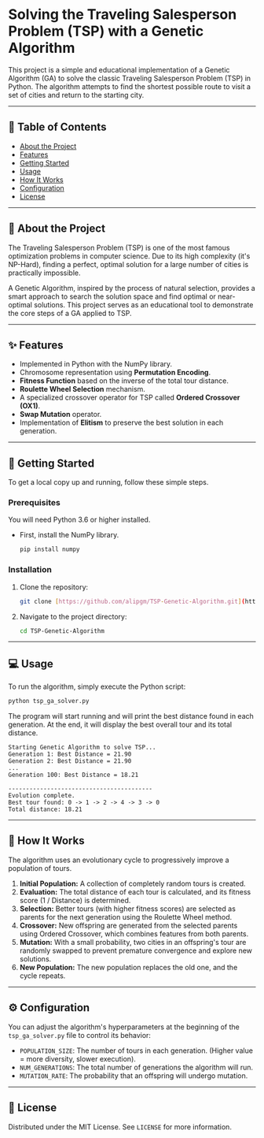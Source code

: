 # Solving the Traveling Salesperson Problem (TSP) with a Genetic Algorithm

This project is a simple and educational implementation of a Genetic Algorithm (GA) to solve the classic Traveling Salesperson Problem (TSP) in Python. The algorithm attempts to find the shortest possible route to visit a set of cities and return to the starting city.



---

## 📜 Table of Contents

- [About the Project](#-about-the-project)
- [Features](#-features)
- [Getting Started](#-getting-started)
- [Usage](#-usage)
- [How It Works](#-how-it-works)
- [Configuration](#-configuration)
- [License](#-license)

---

## 🎯 About the Project

The Traveling Salesperson Problem (TSP) is one of the most famous optimization problems in computer science. Due to its high complexity (it's NP-Hard), finding a perfect, optimal solution for a large number of cities is practically impossible.

A Genetic Algorithm, inspired by the process of natural selection, provides a smart approach to search the solution space and find optimal or near-optimal solutions. This project serves as an educational tool to demonstrate the core steps of a GA applied to TSP.

---

## ✨ Features

* Implemented in Python with the NumPy library.
* Chromosome representation using **Permutation Encoding**.
* **Fitness Function** based on the inverse of the total tour distance.
* **Roulette Wheel Selection** mechanism.
* A specialized crossover operator for TSP called **Ordered Crossover (OX1)**.
* **Swap Mutation** operator.
* Implementation of **Elitism** to preserve the best solution in each generation.

---

## 🚀 Getting Started

To get a local copy up and running, follow these simple steps.

### Prerequisites

You will need Python 3.6 or higher installed.

* First, install the NumPy library.
    ```bash
    pip install numpy
    ```

### Installation

1.  Clone the repository:
    ```bash
    git clone [https://github.com/alipgm/TSP-Genetic-Algorithm.git](https://github.com/alipgm/TSP-Genetic-Algorithm.git)
    ```
2.  Navigate to the project directory:
    ```bash
    cd TSP-Genetic-Algorithm
    ```

---

## 💻 Usage

To run the algorithm, simply execute the Python script:

```bash
python tsp_ga_solver.py
```

The program will start running and will print the best distance found in each generation. At the end, it will display the best overall tour and its total distance.

```
Starting Genetic Algorithm to solve TSP...
Generation 1: Best Distance = 21.90
Generation 2: Best Distance = 21.90
...
Generation 100: Best Distance = 18.21

-----------------------------------------
Evolution complete.
Best tour found: 0 -> 1 -> 2 -> 4 -> 3 -> 0
Total distance: 18.21
```

---

## 🧠 How It Works

The algorithm uses an evolutionary cycle to progressively improve a population of tours.

1.  **Initial Population:** A collection of completely random tours is created.
2.  **Evaluation:** The total distance of each tour is calculated, and its fitness score (1 / Distance) is determined.
3.  **Selection:** Better tours (with higher fitness scores) are selected as parents for the next generation using the Roulette Wheel method.
4.  **Crossover:** New offspring are generated from the selected parents using Ordered Crossover, which combines features from both parents.
5.  **Mutation:** With a small probability, two cities in an offspring's tour are randomly swapped to prevent premature convergence and explore new solutions.
6.  **New Population:** The new population replaces the old one, and the cycle repeats.

---

## ⚙️ Configuration

You can adjust the algorithm's hyperparameters at the beginning of the `tsp_ga_solver.py` file to control its behavior:

* `POPULATION_SIZE`: The number of tours in each generation. (Higher value = more diversity, slower execution).
* `NUM_GENERATIONS`: The total number of generations the algorithm will run.
* `MUTATION_RATE`: The probability that an offspring will undergo mutation.

---

## 📄 License

Distributed under the MIT License. See `LICENSE` for more information.